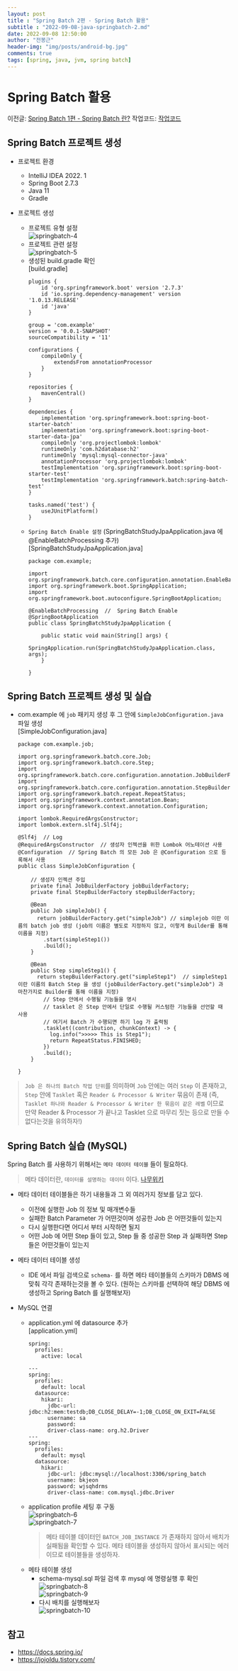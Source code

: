 ```yaml
---
layout: post
title : "Spring Batch 2편 - Spring Batch 활용"
subtitle : "2022-09-08-java-springbatch-2.md"
date: 2022-09-08 12:50:00
author: "전봉근"
header-img: "img/posts/android-bg.jpg"
comments: true
tags: [spring, java, jvm, spring batch]
---
```


# Spring Batch 활용
이전글: [Spring Batch 1편 - Spring Batch 란?](https://bkjeon1614.tistory.com/737)
작업코드: [작업코드](https://github.com/bkjeon1614/java-example-code/tree/develop/spring-batch-study/spring-batch-study-jpa)

## Spring Batch 프로젝트 생성
- 프로젝트 환경
  - IntelliJ IDEA 2022. 1
  - Spring Boot 2.7.3
  - Java 11
  - Gradle

- 프로젝트 생성
  - 프로젝트 유형 설정   
    ![springbatch-4](/img/posts/language/java/springbatch-4.png)    
  - 프로젝트 관련 설정   
    ![springbatch-5](/img/posts/language/java/springbatch-5.png)    
  - 생성된 build.gradle 확인   
    [build.gradle]    
    ```
    plugins {
        id 'org.springframework.boot' version '2.7.3'
        id 'io.spring.dependency-management' version '1.0.13.RELEASE'
        id 'java'
    }

    group = 'com.example'
    version = '0.0.1-SNAPSHOT'
    sourceCompatibility = '11'

    configurations {
        compileOnly {
            extendsFrom annotationProcessor
        }
    }

    repositories {
        mavenCentral()
    }

    dependencies {
        implementation 'org.springframework.boot:spring-boot-starter-batch'
        implementation 'org.springframework.boot:spring-boot-starter-data-jpa'
        compileOnly 'org.projectlombok:lombok'
        runtimeOnly 'com.h2database:h2'
        runtimeOnly 'mysql:mysql-connector-java'
        annotationProcessor 'org.projectlombok:lombok'
        testImplementation 'org.springframework.boot:spring-boot-starter-test'
        testImplementation 'org.springframework.batch:spring-batch-test'
    }

    tasks.named('test') {
        useJUnitPlatform()
    }
    ```
  - `Spring Batch Enable 설정` (SpringBatchStudyJpaApplication.java 에 @EnableBatchProcessing 추가)    
    [SpringBatchStudyJpaApplication.java]    
    ```
    package com.example;

    import org.springframework.batch.core.configuration.annotation.EnableBatchProcessing;
    import org.springframework.boot.SpringApplication;
    import org.springframework.boot.autoconfigure.SpringBootApplication;

    @EnableBatchProcessing	//	Spring Batch Enable
    @SpringBootApplication
    public class SpringBatchStudyJpaApplication {

        public static void main(String[] args) {
           SpringApplication.run(SpringBatchStudyJpaApplication.class, args);
        }

    }
    ```    


## Spring Batch 프로젝트 생성 및 실습
- com.example 에 `job` 패키지 생성 후 그 안에 `SimpleJobConfiguration.java` 파일 생성   
  [SimpleJobConfiguration.java]    
  ```
  package com.example.job;

  import org.springframework.batch.core.Job;
  import org.springframework.batch.core.Step;
  import org.springframework.batch.core.configuration.annotation.JobBuilderFactory;
  import org.springframework.batch.core.configuration.annotation.StepBuilderFactory;
  import org.springframework.batch.repeat.RepeatStatus;
  import org.springframework.context.annotation.Bean;
  import org.springframework.context.annotation.Configuration;

  import lombok.RequiredArgsConstructor;
  import lombok.extern.slf4j.Slf4j;

  @Slf4j  // Log
  @RequiredArgsConstructor  // 생성자 인젝션을 위한 Lombok 어노테이션 사용
  @Configuration  // Spring Batch 의 모든 Job 은 @Configuration 으로 등록해서 사용
  public class SimpleJobConfiguration {
    
      // 생성자 인젝션 주입
      private final JobBuilderFactory jobBuilderFactory;
      private final StepBuilderFactory stepBuilderFactory;

      @Bean
      public Job simpleJob() {
        return jobBuilderFactory.get("simpleJob") // simplejob 이란 이름의 batch job 생성 (job의 이름은 별도로 지정하지 않고, 이렇게 Builder를 통해 이름을 지정)
          .start(simpleStep1())
          .build();
      }

      @Bean
      public Step simpleStep1() {
        return stepBuilderFactory.get("simpleStep1")  // simpleStep1 이란 이름의 Batch Step 을 생성 (jobBuilderFactory.get("simpleJob") 과 마찬가지로 Builder를 통해 이름을 지정)
          // Step 안에서 수행될 기능들을 명시
          // tasklet 은 Step 안에서 단일로 수행될 커스텀한 기능들을 선언할 때 사용
          // 여기서 Batch 가 수행되면 하기 log 가 출력됨
          .tasklet((contribution, chunkContext) -> {
            log.info(">>>>> This is Step1");
            return RepeatStatus.FINISHED;
          })
          .build();
      }

  }
  ```   

> `Job 은 하나의 Batch 작업 단위`를 의미하며 `Job` 안에는 여러 `Step` 이 존재하고, `Step` 안에 `Tasklet` 혹은 `Reader & Processor & Writer` 묶음이 존재 (즉, `Tasklet 하나와 Reader & Processor & Writer 한 묶음이 같은 레벨` 이므로 만약 Reader & Processor 가 끝나고 Tasklet 으로 마무리 짓는 등으로 만들 수 없다는것을 유의하자!)


## Spring Batch 실습 (MySQL)
Spring Batch 를 사용하기 위해서는 `메타 데이터 테이블` 들이 필요하다. 
> 메타 데이터란, `데이터를 설명하는 데이터` 이다. [나무위키](https://namu.wiki/w/%EB%A9%94%ED%83%80%EB%8D%B0%EC%9D%B4%ED%84%B0)   

- 메타 데이터 테이블들은 하기 내용들과 그 외 여러가지 정보를 담고 있다.
  - 이전에 실행한 Job 의 정보 및 매개변수들
  - 실패한 Batch Parameter 가 어떤것이며 성공한 Job 은 어떤것들이 있는지
  - 다시 실행한다면 어디서 부터 시작하면 될지
  - 어떤 Job 에 어떤 Step 들이 있고, Step 들 중 성공한 Step 과 실패하면 Step 들은 어떤것들이 있는지

- 메타 데이터 테이블 생성
  - IDE 에서 파일 검색으로 `schema-` 를 하면 메타 테이블들의 스키마가 DBMS 에 맞춰 각각 존재하는것을 볼 수 있다. (원하는 스키마를 선택하여 해당 DBMS 에 생성하고 Spring Batch 를 실행해보자)

- MySQL 연결
  - application.yml 에 datasource 추가   
    [application.yml]
    ```
    spring:
      profiles:
        active: local

    ---
    spring:
      profiles:
        default: local
      datasource:
        hikari:
          jdbc-url: jdbc:h2:mem:testdb;DB_CLOSE_DELAY=-1;DB_CLOSE_ON_EXIT=FALSE
          username: sa
          password:
          driver-class-name: org.h2.Driver
    ---
    spring:
      profiles:
        default: mysql
      datasource:
        hikari:
          jdbc-url: jdbc:mysql://localhost:3306/spring_batch
          username: bkjeon
          password: wjsqhdrms
          driver-class-name: com.mysql.jdbc.Driver 
    ```
  - application profile 세팅 후 구동   
    ![springbatch-6](/img/posts/language/java/springbatch-6.png)    
    ![springbatch-7](/img/posts/language/java/springbatch-7.png)    
    > 메타 테이블 데이터인 `BATCH_JOB_INSTANCE` 가 존재하지 않아서 배치가 실패됨을 확인할 수 있다. 메타 테이블을 생성하지 않아서 표시되는 에러이므로 테이블들을 생성하자.   
  - 메타 테이블 생성
    - schema-mysql.sql 파일 검색 후 mysql 에 명령실행 후 확인   
      ![springbatch-8](/img/posts/language/java/springbatch-8.png)    
      ![springbatch-9](/img/posts/language/java/springbatch-9.png)    
    - 다시 배치를 실행해보자   
      ![springbatch-10](/img/posts/language/java/springbatch-10.png)    


## 참고
- https://docs.spring.io/
- https://jojoldu.tistory.com/